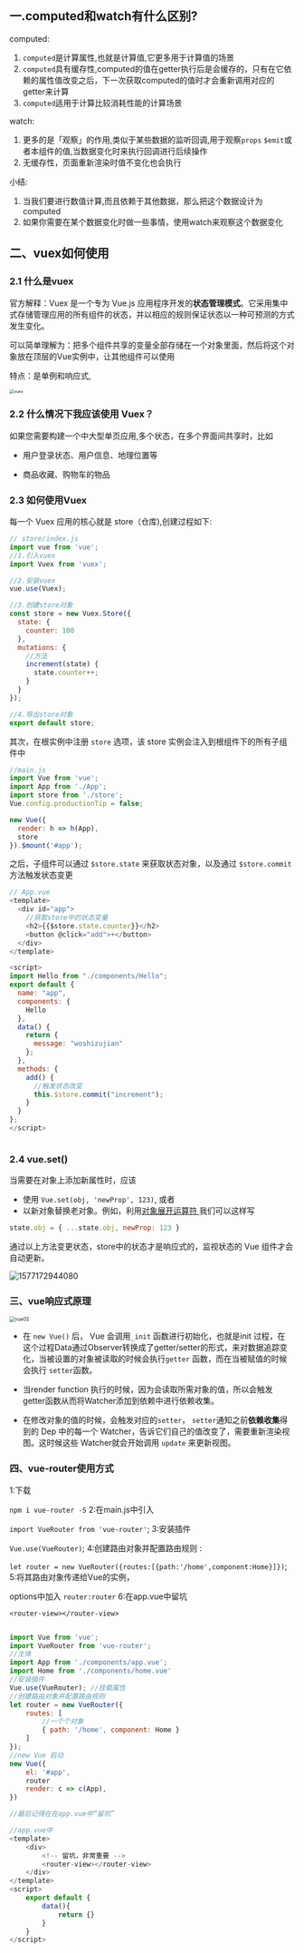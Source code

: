 ## 一.computed和watch有什么区别?

computed:

1. `computed`是计算属性,也就是计算值,它更多用于计算值的场景
2. `computed`具有缓存性,computed的值在getter执行后是会缓存的，只有在它依赖的属性值改变之后，下一次获取computed的值时才会重新调用对应的getter来计算
3. `computed`适用于计算比较消耗性能的计算场景

watch:

1. 更多的是「观察」的作用,类似于某些数据的监听回调,用于观察`props` `$emit`或者本组件的值,当数据变化时来执行回调进行后续操作
2. 无缓存性，页面重新渲染时值不变化也会执行

小结:

1. 当我们要进行数值计算,而且依赖于其他数据，那么把这个数据设计为computed
2. 如果你需要在某个数据变化时做一些事情，使用watch来观察这个数据变化

## 二、vuex如何使用

### 2.1 什么是vuex

官方解释：Vuex 是一个专为 Vue.js 应用程序开发的**状态管理模式**。它采用集中式存储管理应用的所有组件的状态，并以相应的规则保证状态以一种可预测的方式发生变化。

可以简单理解为：把多个组件共享的变量全部存储在一个对象里面，然后将这个对象放在顶层的Vue实例中，让其他组件可以使用

特点：是单例和响应式,

<img src="C:\Users\67564\Desktop\面试\Frontend-interview\images\vuex.png" alt="vuex" style="zoom:50%;" />

### 2.2 什么情况下我应该使用 Vuex？

如果您需要构建一个中大型单页应用,多个状态，在多个界面间共享时，比如

+ 用户登录状态、用户信息、地理位置等

+ 商品收藏、购物车的物品

### 2.3 如何使用Vuex

每一个 Vuex 应用的核心就是 store（仓库),创建过程如下:

```javascript
// store/index.js
import vue from 'vue';
//1.引入vuex
import Vuex from 'vuex';

//2.安装vuex
vue.use(Vuex);

//3.创建store对象
const store = new Vuex.Store({
  state: {
    counter: 100
  },
  mutations: {
    //方法
    increment(state) {
      state.counter++;
    }
  }
});

//4.导出store对象
export default store;

```

其次，在根实例中注册 `store` 选项，该 store 实例会注入到根组件下的所有子组件中

```javascript
//main.js
import Vue from 'vue';
import App from './App';
import store from './store';
Vue.config.productionTip = false;

new Vue({
  render: h => h(App),
  store
}).$mount('#app');
```

之后，子组件可以通过 `$store.state` 来获取状态对象，以及通过 `$store.commit` 方法触发状态变更

```javascript
// App.vue
<template>
  <div id="app">
    //获取store中的状态变量
    <h2>{{$store.state.counter}}</h2>
    <button @click="add">+</button>
  </div>
</template>

<script>
import Hello from "./components/Hello";
export default {
  name: "app",
  components: {
    Hello
  },
  data() {
    return {
      message: "woshizujian"
    };
  },
  methods: {
    add() {
      //触发状态改变
      this.$store.commit("increment");
    }
  }
};
</script>



```

### 2.4 vue.set() 

当需要在对象上添加新属性时，应该

- 使用 `Vue.set(obj, 'newProp', 123)`, 或者
- 以新对象替换老对象。例如，利用[对象展开运算符 ](https://github.com/tc39/proposal-object-rest-spread)我们可以这样写

```javascript
state.obj = { ...state.obj, newProp: 123 }
```

通过以上方法变更状态，store中的状态才是响应式的，监视状态的 Vue 组件才会自动更新。

![1577172944080](C:\Users\67564\Desktop\面试\Frontend-interview\images\vue01.png)

### 三、vue响应式原理

<img src="C:\Users\67564\Desktop\面试\Frontend-interview\images\vue02.png" alt="vue02" style="zoom:60%;" />

+ 在 `new Vue()` 后， Vue 会调用`_init` 函数进行初始化，也就是init 过程，在 这个过程Data通过Observer转换成了getter/setter的形式，来对数据追踪变化，当被设置的对象被读取的时候会执行`getter` 函数，而在当被赋值的时候会执行 `setter`函数。

+ 当render function 执行的时候，因为会读取所需对象的值，所以会触发getter函数从而将Watcher添加到依赖中进行依赖收集。

+ 在修改对象的值的时候，会触发对应的`setter`， `setter`通知之前**依赖收集**得到的 Dep 中的每一个 Watcher，告诉它们自己的值改变了，需要重新渲染视图。这时候这些 Watcher就会开始调用 `update` 来更新视图。



### 四、vue-router使用方式



1:下载 

`npm i vue-router -S`
2:在main.js中引入 

`import VueRouter from 'vue-router'`;
3:安装插件

`Vue.use(VueRouter)`;
4:创建路由对象并配置路由规则 :

`let router = new VueRouter({routes:[{path:'/home',component:Home}]})`;
5:将其路由对象传递给Vue的实例，

options中加入 `router:router`
6:在app.vue中留坑 

`<router-view></router-view>`

```javascript

import Vue from 'vue';
import VueRouter from 'vue-router';
//主体
import App from './components/app.vue';
import Home from './components/home.vue'
//安装插件
Vue.use(VueRouter); //挂载属性
//创建路由对象并配置路由规则
let router = new VueRouter({
    routes: [
        //一个个对象
        { path: '/home', component: Home }
    ]
});
//new Vue 启动
new Vue({
    el: '#app',
    router
    render: c => c(App),
})

//最后记得在在app.vue中“留坑”

//app.vue中
<template>
    <div>
        <!-- 留坑，非常重要 -->
        <router-view></router-view>
    </div>
</template>
<script>
    export default {
        data(){
            return {}
        }
    }
</script>
```


